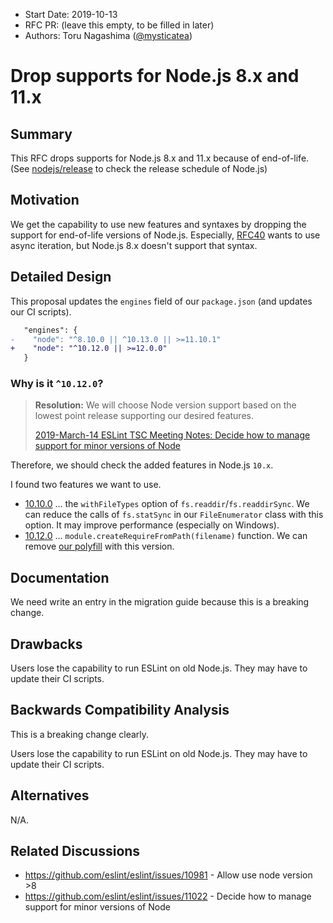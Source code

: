 - Start Date: 2019-10-13
- RFC PR: (leave this empty, to be filled in later)
- Authors: Toru Nagashima ([@mysticatea](https://github.com/mysticatea))

# Drop supports for Node.js 8.x and 11.x

## Summary

This RFC drops supports for Node.js 8.x and 11.x because of end-of-life. (See [nodejs/release](https://github.com/nodejs/release#readme) to check the release schedule of Node.js)

## Motivation

We get the capability to use new features and syntaxes by dropping the support for end-of-life versions of Node.js. Especially, [RFC40](https://github.com/eslint/rfcs/pull/40) wants to use async iteration, but Node.js 8.x doesn't support that syntax.

## Detailed Design

This proposal updates the `engines` field of our `package.json` (and updates our CI scripts).

```diff
   "engines": {
-    "node": "^8.10.0 || ^10.13.0 || >=11.10.1"
+    "node": "^10.12.0 || >=12.0.0"
   }
```

### Why is it `^10.12.0`?

> **Resolution:** We will choose Node version support based on the lowest point release supporting our desired features.
>
> [2019-March-14 ESLint TSC Meeting Notes: Decide how to manage support for minor versions of Node](https://github.com/eslint/tsc-meetings/blob/137fbe2be55499cd75f28a008900803078d22dfd/notes/2019/2019-03-14.md#decide-how-to-manage-support-for-minor-versions-of-node)

Therefore, we should check the added features in Node.js `10.x`.

I found two features we want to use.

- [10.10.0](https://nodejs.org/en/blog/release/v10.10.0/) ... the `withFileTypes` option of `fs.readdir`/`fs.readdirSync`. We can reduce the calls of `fs.statSync` in our `FileEnumerator` class with this option. It may improve performance (especially on Windows).
- [10.12.0](https://nodejs.org/en/blog/release/v10.12.0/) ... `module.createRequireFromPath(filename)` function. We can remove [our polyfill](https://github.com/eslint/eslint/blob/24ca088fdc901feef8f10b050414fbde64b55c7d/lib/shared/relative-module-resolver.js#L20-L29) with this version.

## Documentation

We need write an entry in the migration guide because this is a breaking change.

## Drawbacks

Users lose the capability to run ESLint on old Node.js. They may have to update their CI scripts.

## Backwards Compatibility Analysis

This is a breaking change clearly.

Users lose the capability to run ESLint on old Node.js. They may have to update their CI scripts.

## Alternatives

N/A.

## Related Discussions

- https://github.com/eslint/eslint/issues/10981 - Allow use node version >8
- https://github.com/eslint/eslint/issues/11022 - Decide how to manage support for minor versions of Node
